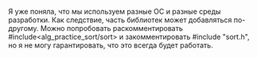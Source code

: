 Я уже поняла, что мы используем разные ОС и разные среды разработки. Как следствие, часть библиотек может добавляться по-другому.
Можно попробовать раскомментировать #include<alg_practice_sort/sort> и закомментировать #include "sort.h", но я не могу гарантировать, что это всегда будет работать.
